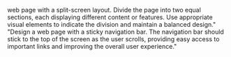  web page with a split-screen layout. Divide the page into two equal sections, each displaying different content or features. Use appropriate visual elements to indicate the division and maintain a balanced design."
"Design a web page with a sticky navigation bar. The navigation bar should stick to the top of the screen as the user scrolls, providing easy access to important links and improving the overall user experience."
